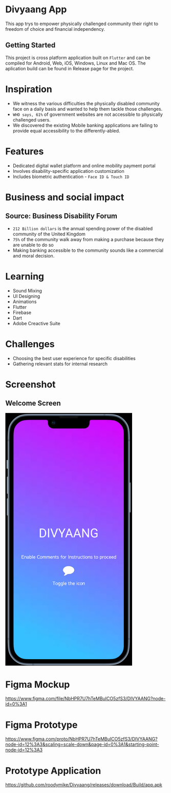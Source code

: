 # Divyaang App

This app trys to empower physically challenged community their right to freedom of choice and financial independency. 

## Getting Started

This project is cross platform application built on <code>Flutter</code> and can be compiled for Android, Web, iOS, Windows, Linux and Mac OS. The aplication build can be found in Release page for the project.

# Inspiration
* We witness the various difficulties the physically disabled community face on a daily basis and wanted to help them tackle those challenges.
* `WHO says, 61%` of government websites are not accessible to physically challenged users.
* We discovered the existing Mobile banking applications are failing to provide equal accessibility to the differently-abled.
 
# Features
* Dedicated digital wallet platform and online mobility payment portal
* Involves disability-specific application customization
* Includes biometric authentication - `Face ID & Touch ID`
 
# Business and social impact
 
## Source: Business Disability Forum
* `212 Billion dollars` is the annual spending power of the disabled community of the United Kingdom
* `75%` of the community walk away from making a purchase because they are unable to do so
* Making banking accessible to the community sounds like a commercial and moral decision.
 
# Learning
* Sound Mixing
* UI Designing
* Animations
* Flutter
* Firebase 
* Dart 
* Adobe Creactive Suite

 
# Challenges
 
* Choosing the best user experience for specific disabilities
* Gathering relevant stats for internal research

# Screenshot
## Welcome Screen

![Alt](https://github.com/roodymike/Divyaang/blob/master/Home.png)

# Figma Mockup

https://www.figma.com/file/NbHPR7U7hTeMBuICO5zfS3/DIVYAANG?node-id=0%3A1

# Figma Prototype

https://www.figma.com/proto/NbHPR7U7hTeMBuICO5zfS3/DIVYAANG?node-id=12%3A3&scaling=scale-down&page-id=0%3A1&starting-point-node-id=12%3A3

# Prototype Application

https://github.com/roodymike/Divyaang/releases/download/Build/app.apk
